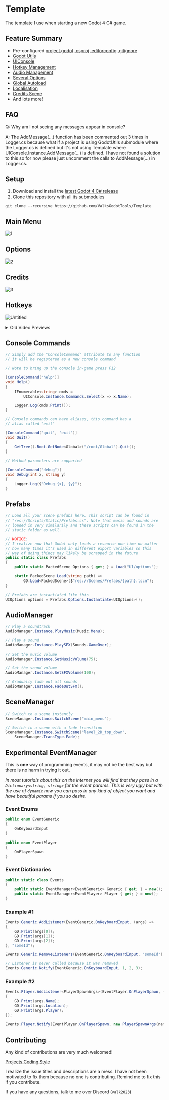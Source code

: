 # Template
The template I use when starting a new Godot 4 C# game.

## Feature Summary
- Pre-configured [project.godot](https://github.com/ValksGodotTools/Template/blob/main/project.godot) [.csproj](https://github.com/ValksGodotTools/Template/blob/main/Template.csproj) [.editorconfig](https://github.com/ValksGodotTools/Template/blob/main/.editorconfig) [.gitignore](https://github.com/ValksGodotTools/Template/blob/main/.gitignore)
- [Godot Utils](https://github.com/ValksGodotTools/GodotUtils)
- [UIConsole](https://github.com/ValksGodotTools/Template/blob/main/Scripts/UI/Console/UIConsole.cs)
- [Hotkey Management](https://github.com/ValksGodotTools/Template/blob/main/Scripts/UI/Options/UIOptionsInput.cs)
- [Audio Management](https://github.com/ValksGodotTools/Template/blob/main/Scripts/Autoloads/AudioManager.cs)
- [Several Options](https://github.com/ValksGodotTools/Template/tree/main/Scripts/UI/Options)
- [Global Autoload](https://github.com/ValksGodotTools/Template/blob/main/Scripts/Autoloads/Global.cs)
- [Localisation](https://github.com/ValksGodotTools/Template/blob/main/Localisation/text.csv)
- [Credits Scene](https://github.com/ValksGodotTools/Template/blob/main/Scripts/UI/UICredits.cs)
- And lots more!

## FAQ
Q: Why am I not seeing any messages appear in console?  

A: The AddMessage(...) function has been commented out 3 times in Logger.cs because what if a project is using GodotUtils submodule where the Logger.cs is defined but it's not using Template where UIConsole.Instance.AddMessage(...) is defined. I have not found a solution to this so for now please just uncomment the calls to AddMessage(...) in Logger.cs.  

## Setup
1. Download and install the [latest Godot 4 C# release](https://godotengine.org/)
2. Clone this repository with all its submodules
```
git clone --recursive https://github.com/ValksGodotTools/Template
```

## Main Menu
![1](https://user-images.githubusercontent.com/6277739/236582661-9e7a67d6-cf01-4457-9162-b3edd76dd999.png)

## Options
![2](https://user-images.githubusercontent.com/6277739/236582663-34dc44b2-7c29-4acd-b3b6-5a733ac7988d.png)

## Credits
![3](https://user-images.githubusercontent.com/6277739/236582668-738667a7-3bf1-4074-b852-7735f1d57100.png)

## Hotkeys
![Untitled](https://user-images.githubusercontent.com/6277739/236582745-8d69b91f-497f-4188-b669-66daaa43691d.png)

<details>
  <summary>Old Video Previews</summary>
  
  <!--Spoiler text. Note that it's important to have a space after the summary tag. You should be able to write any markdown you want inside the `<details>` tag... just make sure you close `<details>` afterward.-->
  https://user-images.githubusercontent.com/6277739/233853220-cad1e927-8dcc-493d-a691-59e296c1b10f.mp4

  https://user-images.githubusercontent.com/6277739/234088697-11d94789-3a14-4aee-bc5b-ba8dee9f4461.mp4
  
</details>

## Console Commands
```cs
// Simply add the "ConsoleCommand" attribute to any function
// it will be registered as a new console command

// Note to bring up the console in-game press F12

[ConsoleCommand("help")]
void Help()
{
    IEnumerable<string> cmds =
        UIConsole.Instance.Commands.Select(x => x.Name);

    Logger.Log(cmds.Print());
}

// Console commands can have aliases, this command has a
// alias called "exit"

[ConsoleCommand("quit", "exit")]
void Quit()
{
    GetTree().Root.GetNode<Global>("/root/Global").Quit();
}

// Method parameters are supported

[ConsoleCommand("debug")]
void Debug(int x, string y)
{
    Logger.Log($"Debug {x}, {y}");
}
```

## Prefabs
```cs
// Load all your scene prefabs here. This script can be found in
// "res://Scripts/Static/Prefabs.cs". Note that music and sounds are
// loaded in very similarily and these scripts can be found in the
// static folder as well.

// NOTICE:
// I realize now that Godot only loads a resource one time no matter
// how many times it's used in different export variables so this
// way of doing things may likely be scrapped in the future
public static class Prefabs
{
    public static PackedScene Options { get; } = Load("UI/options");

    static PackedScene Load(string path) =>
        GD.Load<PackedScene>($"res://Scenes/Prefabs/{path}.tscn");
}

// Prefabs are instantiated like this
UIOptions options = Prefabs.Options.Instantiate<UIOptions>();
```

## AudioManager
```cs
// Play a soundtrack
AudioManager.Instance.PlayMusic(Music.Menu);

// Play a sound
AudioManager.Instance.PlaySFX(Sounds.GameOver);

// Set the music volume
AudioManager.Instance.SetMusicVolume(75);

// Set the sound volume
AudioManager.Instance.SetSFXVolume(100);

// Gradually fade out all sounds
AudioManager.Instance.FadeOutSFX();
```

## SceneManager
```cs
// Switch to a scene instantly
SceneManager.Instance.SwitchScene("main_menu");

// Switch to a scene with a fade transition
SceneManager.Instance.SwitchScene("level_2D_top_down", 
    SceneManager.TransType.Fade);
```

## Experimental EventManager
This is __one__ way of programming events, it may not be the best way but there is no harm in trying it out. 

*In most tutorials about this on the internet you will find that they pass in a `Dictionary<string, string>` for the event params. This is very ugly but with the use of `dynamic` now you can pass in any kind of object you want and have beautiful params if you so desire.*

### Event Enums
```cs
public enum EventGeneric
{
    OnKeyboardInput
}

public enum EventPlayer
{
    OnPlayerSpawn
}
```

### Event Dictionaries
```cs
public static class Events
{
    public static EventManager<EventGeneric> Generic { get; } = new();
    public static EventManager<EventPlayer> Player { get; } = new();
}
```

### Example #1
```cs
Events.Generic.AddListener(EventGeneric.OnKeyboardInput, (args) => 
{
    GD.Print(args[0]);
    GD.Print(args[1]);
    GD.Print(args[2]);
}, "someId");

Events.Generic.RemoveListeners(EventGeneric.OnKeyboardInput, "someId");

// Listener is never called because it was removed
Events.Generic.Notify(EventGeneric.OnKeyboardInput, 1, 2, 3);
```

### Example #2
```cs
Events.Player.AddListener<PlayerSpawnArgs>(EventPlayer.OnPlayerSpawn, (args) => 
{
    GD.Print(args.Name);
    GD.Print(args.Location);
    GD.Print(args.Player);
});

Events.Player.Notify(EventPlayer.OnPlayerSpawn, new PlayerSpawnArgs(name, location, player));
```

## Contributing
Any kind of contributions are very much welcomed!

[Projects Coding Style](https://github.com/Valks-Games/sankari/wiki/Code-Style)

I realize the issue titles and descriptions are a mess. I have not been motivated to fix them because no one is contributing. Remind me to fix this if you contribute.

If you have any questions, talk to me over Discord (`valk2023`)
